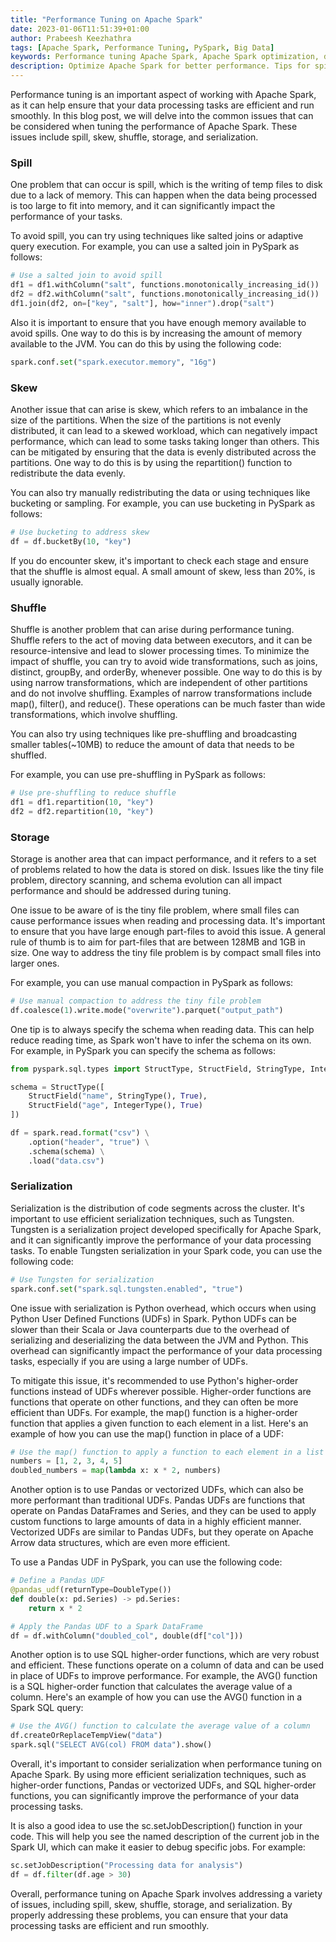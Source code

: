 ```yaml
---
title: "Performance Tuning on Apache Spark"
date: 2023-01-06T11:51:39+01:00
author: Prabeesh Keezhathra
tags: [Apache Spark, Performance Tuning, PySpark, Big Data]
keywords: Performance tuning Apache Spark, Apache Spark optimization, data processing tasks, preventing spills, reducing skew, minimizing shuffle, optimizing storage, optimizing serialization, avoiding temp files, optimizing memory, using salted joins, implementing adaptive query execution, increasing JVM memory, using repartition() function, implementing bucketing, using sampling, avoiding wide transformations, using narrow transformations, using map() function, using filter() function, using reduce() function, implementing pre-shuffling, broadcasting smaller tables, preventing tiny file problem, implementing manual compaction, optimizing directory scanning, optimizing schema evolution, using Tungsten, avoiding Python UDFs, using higher-order functions, using Pandas, using vectorized UDFs, using SQL higher-order functions, avoiding Java serialization, reducing Python overhead, using Spark UI, specifying job descriptions, specifying schema, using PySpark, using 128MB partitions, optimizing shuffle, optimizing data distribution, using join() function, using distinct() function, using groupBy() function, using orderBy() function, avoiding wide transformation shuffle, using narrow transformations, broadcasting 10MB tables, using bucketed datasets, avoiding 1GB part-files, implementing automatic compaction, optimizing schema merging, optimizing PySpark usage.
description: Optimize Apache Spark for better performance. Tips for spill prevention, skew reduction, storage & serialization optimization provided
---
```


Performance tuning is an important aspect of working with Apache Spark, as it can help ensure that your data processing tasks are efficient and run smoothly. In this blog post, we will delve into the common issues that can be considered when tuning the performance of Apache Spark. These issues include spill, skew, shuffle, storage, and serialization.

### Spill
One problem that can occur is spill, which is the writing of temp files to disk due to a lack of memory. This can happen when the data being processed is too large to fit into memory, and it can significantly impact the performance of your tasks. 

To avoid spill, you can try using techniques like salted joins or adaptive query execution. For example, you can use a salted join in PySpark as follows:

```Python
# Use a salted join to avoid spill
df1 = df1.withColumn("salt", functions.monotonically_increasing_id())
df2 = df2.withColumn("salt", functions.monotonically_increasing_id())
df1.join(df2, on=["key", "salt"], how="inner").drop("salt")
```
Also it is important to ensure that you have enough memory available to avoid spills. One way to do this is by increasing the amount of memory available to the JVM. You can do this by using the following code:

```Python
spark.conf.set("spark.executor.memory", "16g")
```

### Skew
Another issue that can arise is skew, which refers to an imbalance in the size of the partitions. When the size of the partitions is not evenly distributed, it can lead to a skewed workload, which can negatively impact performance, which can lead to some tasks taking longer than others. This can be mitigated by ensuring that the data is evenly distributed across the partitions. One way to do this is by using the repartition() function to redistribute the data evenly.

You can also try manually redistributing the data or using techniques like bucketing or sampling. For example, you can use bucketing in PySpark as follows:

```Python
# Use bucketing to address skew
df = df.bucketBy(10, "key")
```
If you do encounter skew, it's important to check each stage and ensure that the shuffle is almost equal. A small amount of skew, less than 20%, is usually ignorable.

### Shuffle
Shuffle is another problem that can arise during performance tuning. Shuffle refers to the act of moving data between executors, and it can be resource-intensive and lead to slower processing times. To minimize the impact of shuffle, you can try to avoid wide transformations, such as joins, distinct, groupBy, and orderBy, whenever possible. One way to do this is by using narrow transformations, which are independent of other partitions and do not involve shuffling. Examples of narrow transformations include map(), filter(), and reduce(). These operations can be much faster than wide transformations, which involve shuffling.


You can also try using techniques like pre-shuffling and broadcasting smaller tables(~10MB) to reduce the amount of data that needs to be shuffled.

For example, you can use pre-shuffling in PySpark as follows:

```Python
# Use pre-shuffling to reduce shuffle
df1 = df1.repartition(10, "key")
df2 = df2.repartition(10, "key")
```

### Storage
Storage is another area that can impact performance, and it refers to a set of problems related to how the data is stored on disk. Issues like the tiny file problem, directory scanning, and schema evolution can all impact performance and should be addressed during tuning. 

One issue to be aware of is the tiny file problem, where small files can cause performance issues when reading and processing data. It's important to ensure that you have large enough part-files to avoid this issue. A general rule of thumb is to aim for part-files that are between 128MB and 1GB in size. One way to address the tiny file problem is by compact small files into larger ones.

For example, you can use manual compaction in PySpark as follows:
```Python
# Use manual compaction to address the tiny file problem
df.coalesce(1).write.mode("overwrite").parquet("output_path")
```

One tip is to always specify the schema when reading data. This can help reduce reading time, as Spark won't have to infer the schema on its own. For example, in PySpark you can specify the schema as follows:

```Python
from pyspark.sql.types import StructType, StructField, StringType, IntegerType

schema = StructType([
    StructField("name", StringType(), True),
    StructField("age", IntegerType(), True)
])

df = spark.read.format("csv") \
    .option("header", "true") \
    .schema(schema) \
    .load("data.csv")
```

### Serialization
Serialization is the distribution of code segments across the cluster. It's important to use efficient serialization techniques, such as Tungsten. Tungsten is a serialization project developed specifically for Apache Spark, and it can significantly improve the performance of your data processing tasks. To enable Tungsten serialization in your Spark code, you can use the following code:

```Python
# Use Tungsten for serialization
spark.conf.set("spark.sql.tungsten.enabled", "true")
```

One issue with serialization is Python overhead, which occurs when using Python User Defined Functions (UDFs) in Spark. Python UDFs can be slower than their Scala or Java counterparts due to the overhead of serializing and deserializing the data between the JVM and Python. This overhead can significantly impact the performance of your data processing tasks, especially if you are using a large number of UDFs.

To mitigate this issue, it's recommended to use Python's higher-order functions instead of UDFs wherever possible. Higher-order functions are functions that operate on other functions, and they can often be more efficient than UDFs. For example, the map() function is a higher-order function that applies a given function to each element in a list. Here's an example of how you can use the map() function in place of a UDF:

```Python
# Use the map() function to apply a function to each element in a list
numbers = [1, 2, 3, 4, 5]
doubled_numbers = map(lambda x: x * 2, numbers)
```

Another option is to use Pandas or vectorized UDFs, which can also be more performant than traditional UDFs. Pandas UDFs are functions that operate on Pandas DataFrames and Series, and they can be used to apply custom functions to large amounts of data in a highly efficient manner. Vectorized UDFs are similar to Pandas UDFs, but they operate on Apache Arrow data structures, which are even more efficient.

To use a Pandas UDF in PySpark, you can use the following code:

```Python
# Define a Pandas UDF
@pandas_udf(returnType=DoubleType())
def double(x: pd.Series) -> pd.Series:
    return x * 2

# Apply the Pandas UDF to a Spark DataFrame
df = df.withColumn("doubled_col", double(df["col"]))
```

Another option is to use SQL higher-order functions, which are very robust and efficient. These functions operate on a column of data and can be used in place of UDFs to improve performance. For example, the AVG() function is a SQL higher-order function that calculates the average value of a column. Here's an example of how you can use the AVG() function in a Spark SQL query:

```Python
# Use the AVG() function to calculate the average value of a column
df.createOrReplaceTempView("data")
spark.sql("SELECT AVG(col) FROM data").show()
```
Overall, it's important to consider serialization when performance tuning on Apache Spark. By using more efficient serialization techniques, such as higher-order functions, Pandas or vectorized UDFs, and SQL higher-order functions, you can significantly improve the performance of your data processing tasks.

It is also a good idea to use the sc.setJobDescription() function in your code. This will help you see the named description of the current job in the Spark UI, which can make it easier to debug specific jobs. For example:

```Python
sc.setJobDescription("Processing data for analysis")
df = df.filter(df.age > 30)
```

Overall, performance tuning on Apache Spark involves addressing a variety of issues, including spill, skew, shuffle, storage, and serialization. By properly addressing these problems, you can ensure that your data processing tasks are efficient and run smoothly.
